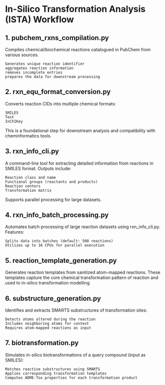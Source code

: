 # In-Silico Transformation Analysis (ISTA) Workflow

## 1. pubchem_rxns_compilation.py

Compiles chemical/biochemical reactions catalogued in PubChem from various sources.

	Generates unique reaction identifier
	aggregates reaction information
	removes incomplete entries
	prepares the data for downstream processing

## 2. rxn_equ_format_conversion.py

Converts reaction CIDs into multiple chemical formats:

    SMILES
    Text
    InChIKey

This is a foundational step for downstream analysis and compatibility with cheminformatics tools.

## 3. rxn_info_cli.py

A command-line tool for extracting detailed information from reactions in SMILES format. Outputs include:

    Reaction class and name
    Functional groups (reactants and products)
    Reaction centers
    Transformation matrix

Supports parallel processing for large datasets.

## 4. rxn_info_batch_processing.py

Automates batch processing of large reaction datasets using rxn_info_cli.py. Features:

    Splits data into batches (default: 500 reactions)
    Utilizes up to 16 CPUs for parallel execution

## 5. reaction_template_generation.py

Generates reaction templates from sanitized atom-mapped reactions. These templates capture the core chemical transformation pattern of reaction and used to in-silico transformation modelling

## 6. substructure_generation.py

Identifies and extracts SMARTS substructures of transformation sites:

    Detects atoms altered during the reaction
    Includes neighboring atoms for context
    Requires atom-mapped reactions as input

## 7. biotransformation.py

Simulates in-silico biotransformations of a query compound (input as SMILES):

    Matches reactive substructures using SMARTS
    Applies corresponding transformation templates
    Computes ADME-Tox properties for each transformation product












 


